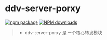 # ddv-server-porxy #

[![npm package](https://img.shields.io/npm/v/ddv-server-porxy.svg)](https://www.npmjs.org/package/ddv-server-porxy)
[![NPM downloads](http://img.shields.io/npm/dm/ddv-server-porxy.svg)](https://npmjs.org/package/ddv-server-porxy)


>* ddv-server-porxy 是 一个核心转发模块 

